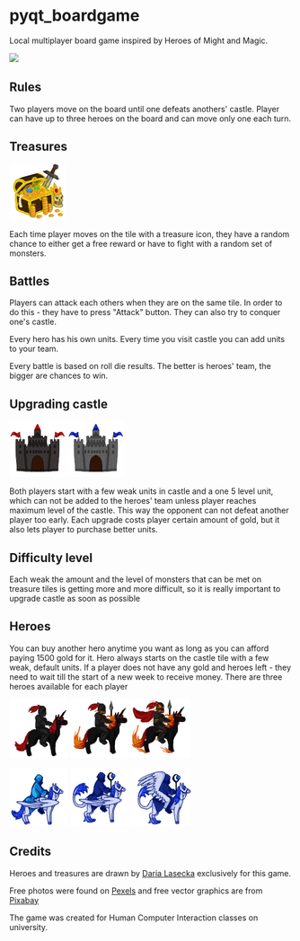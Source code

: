 # pyqt_boardgame

Local multiplayer board game inspired by Heroes of Might and Magic. 

![](heroes.gif)

## Rules

Two players move on the board until one defeats anothers' castle. Player can have up to three heroes on the board and can move only one each turn. 

## Treasures

![](objects/treasure.png)

Each time player moves on the tile with a treasure icon, they have a random chance to either get a free reward or have to fight with a random set of monsters. 

## Battles

Players can attack each others when they are on the same tile. In order to do this - they have to press "Attack" button. They can also try to conquer one's castle. 

Every hero has his own units. Every time you visit castle you can add units to your team. 

Every battle is based on roll die results. The better is heroes' team, the bigger are chances to win.

## Upgrading castle

![](objects/castle1.png) ![](objects/castle2.png)

Both players start with a few weak units in castle and a one 5 level unit, which can not be added to the heroes' team unless player reaches maximum level of the castle. This way the opponent can not defeat another player too early. Each upgrade costs player certain amount of gold, but it also lets player to purchase better units.

## Difficulty level

Each weak the amount and the level of monsters that can be met on treasure tiles is getting more and more difficult, so it is really important to upgrade castle as soon as possible

## Heroes

You can buy another hero anytime you want as long as you can afford paying 1500 gold for it. Hero always starts on the castle tile with a few weak, default units. If a player does not have any gold and heroes left - they need to wait till the start of a new week to receive money. 
There are three heroes available for each player

![](sprites/hero1_p.png) ![](sprites/hero1_2p.png) ![](sprites/hero1_3p.png)

![](sprites/hero2_p.png) ![](sprites/hero2_2p.png) ![](sprites/hero2_3p.png)

## Credits

Heroes and treasures are drawn by [Daria Lasecka](https://github.com/darialasecka) exclusively for this game.

Free photos were found on [Pexels](https://www.pexels.com/) and free vector graphics are from [Pixabay](https://pixabay.com/)

The game was created for Human Computer Interaction classes on university. 